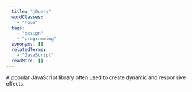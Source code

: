 ```yaml
---
  title: "jQuery"
  wordClasses: 
    - "noun"
  tags: 
    - "design"
    - "programming"
  synonyms: []
  relatedTerms: 
    - "JavaScript"
  readMore: []
---
```

A popular JavaScript library often used to create dynamic and responsive effects.
